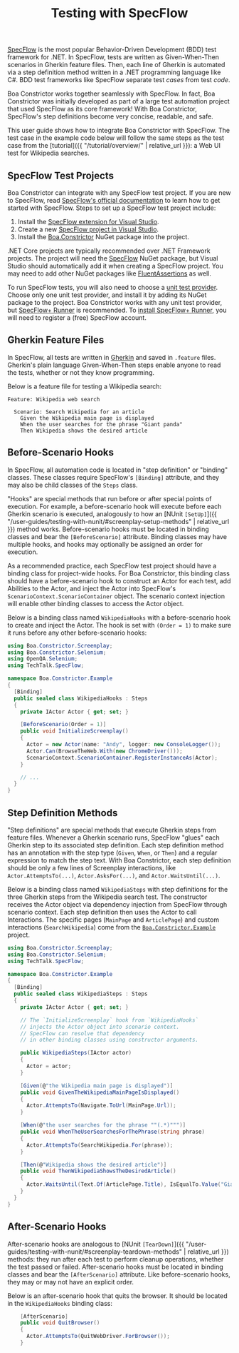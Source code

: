 ﻿---
title: Testing with SpecFlow
layout: single
permalink: /user-guides/testing-with-specflow/
sidebar:
  nav: "user-guides"
toc: true
---

[SpecFlow](https://specflow.org/) is the most popular Behavior-Driven Development (BDD) test framework for .NET.
In SpecFlow, tests are written as Given-When-Then scenarios in Gherkin feature files.
Then, each line of Gherkin is automated via a step definition method written in a .NET programming language like C#.
BDD test frameworks like SpecFlow separate test *cases* from test *code*.

Boa Constrictor works together seamlessly with SpecFlow.
In fact, Boa Constrictor was initially developed as part of a large test automation project that used SpecFlow as its core framework!
With Boa Constrictor, SpecFlow's step definitions become very concise, readable, and safe.

This user guide shows how to integrate Boa Constrictor with SpecFlow.
The test case in the example code below will follow the same steps
as the test case from the [tutorial]({{ "/tutorial/overview/" | relative_url }}):
a Web UI test for Wikipedia searches.


## SpecFlow Test Projects

Boa Constrictor can integrate with any SpecFlow test project.
If you are new to SpecFlow, read [SpecFlow's official documentation](https://docs.specflow.org/projects/specflow/en/latest/)
to learn how to get started with SpecFlow.
Steps to set up a SpecFlow test project include:

1. Install the [SpecFlow extension for Visual Studio](https://docs.specflow.org/projects/specflow/en/latest/visualstudio/visual-studio-installation.html).
2. Create a new [SpecFlow project in Visual Studio](https://docs.specflow.org/projects/specflow/en/latest/Installation/Project-and-Item-Templates.html).
3. Install the [Boa.Constrictor](https://www.nuget.org/packages/Boa.Constrictor/) NuGet package into the project.

.NET Core projects are typically recommended over .NET Framework projects.
The project will need the [SpecFlow](https://www.nuget.org/packages/SpecFlow/) NuGet package,
but Visual Studio should automatically add it when creating a SpecFlow project.
You may need to add other NuGet packages like
[FluentAssertions](https://www.nuget.org/packages/FluentAssertions/) as well.

To run SpecFlow tests, you will also need to choose a
[unit test provider](https://docs.specflow.org/projects/specflow/en/latest/Installation/Unit-Test-Providers.html).
Choose only one unit test provider, and install it by adding its NuGet package to the project.
Boa Constrictor works with any unit test provider,
but [SpecFlow+ Runner](https://docs.specflow.org/projects/specflow-runner/en/latest/) is recommended.
To [install SpecFlow+ Runner](https://docs.specflow.org/projects/specflow-runner/en/latest/Installation/Installation.html),
you will need to register a (free) SpecFlow account.


## Gherkin Feature Files

In SpecFlow, all tests are written in [Gherkin](https://docs.specflow.org/projects/specflow/en/latest/Gherkin/Gherkin-Reference.html)
and saved in `.feature` files.
Gherkin's plain language Given-When-Then steps enable anyone to read the tests,
whether or not they know programming.

Below is a feature file for testing a Wikipedia search:

```gherkin
Feature: Wikipedia web search

  Scenario: Search Wikipedia for an article
    Given the Wikipedia main page is displayed
    When the user searches for the phrase "Giant panda"
    Then Wikipedia shows the desired article
```


## Before-Scenario Hooks

In SpecFlow, all automation code is located in "step definition" or "binding" classes.
These classes require SpecFlow's `[Binding]` attribute, and they may also be child classes of the `Steps` class.

"Hooks" are special methods that run before or after special points of execution.
For example, a before-scenario hook will execute before each Gherkin scenario is executed,
analogously to how an [NUnit `[SetUp]`]({{ "/user-guides/testing-with-nunit/#screenplay-setup-methods" | relative_url }}) method works.
Before-scenario hooks must be located in binding classes and bear the `[BeforeScenario]` attribute.
Binding classes may have multiple hooks, and hooks may optionally be assigned an order for execution.

As a recommended practice, each SpecFlow test project should have a binding class for project-wide hooks.
For Boa Constrictor, this binding class should have a before-scenario hook to
construct an Actor for each test,
add Abilities to the Actor,
and inject the Actor into SpecFlow's `ScenarioContext.ScenarioContainer` object.
The scenario context injection will enable other binding classes to access the Actor object.

Below is a binding class named `WikipediaHooks`
with a before-scenario hook to create and inject the Actor.
The hook is set with `(Order = 1)` to make sure it runs before any other before-scenario hooks:

```csharp
using Boa.Constrictor.Screenplay;
using Boa.Constrictor.Selenium;
using OpenQA.Selenium;
using TechTalk.SpecFlow;

namespace Boa.Constrictor.Example
{
  [Binding]
  public sealed class WikipediaHooks : Steps
  {
    private IActor Actor { get; set; }

    [BeforeScenario(Order = 1)]
    public void InitializeScreenplay()
    {
      Actor = new Actor(name: "Andy", logger: new ConsoleLogger());
      Actor.Can(BrowseTheWeb.With(new ChromeDriver()));
      ScenarioContext.ScenarioContainer.RegisterInstanceAs(Actor);
    }

    // ...
  }
}
```


## Step Definition Methods

"Step definitions" are special methods that execute Gherkin steps from feature files.
Whenever a Gherkin scenario runs, SpecFlow "glues" each Gherkin step to its associated step definition.
Each step definition method has an annotation with the step type (`Given`, `When`, or `Then`)
and a regular expression to match the step text.
With Boa Constrictor, each step definition should be only a few lines of Screenplay interactions, like
`Actor.AttemptsTo(...)`, `Actor.AsksFor(...)`, and `Actor.WaitsUntil(...)`.

Below is a binding class named `WikipediaSteps`
with step definitions for the three Gherkin steps from the Wikipedia search test.
The constructor receives the Actor object via dependency injection from SpecFlow through scenario context.
Each step definition then uses the Actor to call Interactions.
The specific pages (`MainPage` and `ArticlePage`) and custom interactions (`SearchWikipedia`)
come from the [`Boa.Constrictor.Example`](https://github.com/q2ebanking/boa-constrictor/tree/main/Boa.Constrictor.Example) project.

```csharp
using Boa.Constrictor.Screenplay;
using Boa.Constrictor.Selenium;
using TechTalk.SpecFlow;

namespace Boa.Constrictor.Example
{
  [Binding]
  public sealed class WikipediaSteps : Steps
  {
    private IActor Actor { get; set; }

    // The `InitializeScreenplay` hook from `WikipediaHooks`
    // injects the Actor object into scenario context.
    // SpecFlow can resolve that dependency
    // in other binding classes using constructor arguments.

    public WikipediaSteps(IActor actor)
    {
      Actor = actor;
    }

    [Given(@"the Wikipedia main page is displayed")]
    public void GivenTheWikipediaMainPageIsDisplayed()
    {
      Actor.AttemptsTo(Navigate.ToUrl(MainPage.Url));
    }

    [When(@"the user searches for the phrase ""(.*)""")]
    public void WhenTheUserSearchesForThePhrase(string phrase)
    {
      Actor.AttemptsTo(SearchWikipedia.For(phrase));
    }

    [Then(@"Wikipedia shows the desired article")]
    public void ThenWikipediaShowsTheDesiredArticle()
    {
      Actor.WaitsUntil(Text.Of(ArticlePage.Title), IsEqualTo.Value("Giant panda"));
    }
  }
}
```


## After-Scenario Hooks

After-scenario hooks are analogous to 
[NUnit `[TearDown]`]({{ "/user-guides/testing-with-nunit/#screenplay-teardown-methods" | relative_url }}) methods:
they run after each test to perform cleanup operations, whether the test passed or failed.
After-scenario hooks must be located in binding classes and bear the `[AfterScenario]` attribute.
Like before-scenario hooks, they may or may not have an explicit order.

Below is an after-scenario hook that quits the browser.
It should be located in the `WikipediaHooks` binding class:

```csharp
    [AfterScenario]
    public void QuitBrowser()
    {
      Actor.AttemptsTo(QuitWebDriver.ForBrowser());
    }
```
